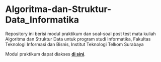 # Algoritma-dan-Struktur-Data_Informatika

Repository ini berisi modul praktikum dan soal-soal post test mata kuliah Algoritma dan Struktur Data untuk program studi Informatika, Fakultas Teknologi Informasi dan Bisnis, Institut Teknologi Telkom Surabaya

Modul praktikum dapat diakses [**di sini**](https://github.com/fzl-22/Algoritma-dan-Struktur-Data_Informatika/wiki).
